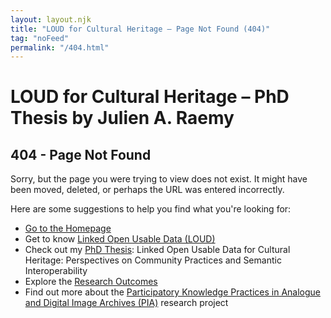 ```yaml
---
layout: layout.njk
title: "LOUD for Cultural Heritage – Page Not Found (404)"
tag: "noFeed"
permalink: "/404.html"
---
```


# LOUD for Cultural Heritage – PhD Thesis by Julien A. Raemy

## 404 - Page Not Found

Sorry, but the page you were trying to view does not exist. It might have been moved, deleted, or perhaps the URL was entered incorrectly.

Here are some suggestions to help you find what you're looking for:

- [Go to the Homepage](/)
- Get to know [Linked Open Usable Data (LOUD)](/loud)
- Check out my [PhD Thesis](/thesis): Linked Open Usable Data for Cultural Heritage: Perspectives on Community Practices and Semantic Interoperability
- Explore the [Research Outcomes](/research)
- Find out more about the [Participatory Knowledge Practices in Analogue and Digital Image Archives (PIA)](/pia) research project
